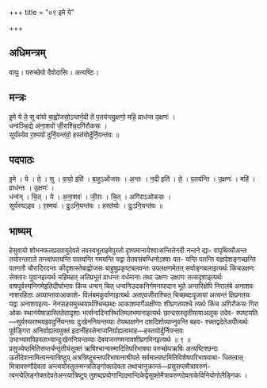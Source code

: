 +++
title = "०९ इमे ये"

+++
## अधिमन्त्रम्
वायुः। परुच्छेपो दैवोदासिः। अत्यष्टिः।

## मन्त्रः
इ॒मे ये ते॒ सु वा॑यो बा॒ह्वो॑जसो॒ऽन्तर्न॒दी ते॑ प॒तय॑न्त्यु॒क्षणो॒ महि॒ व्राध॑न्त उ॒क्षणः॑ ।  
धन्व॑ञ्चि॒द्ये अ॑ना॒शवो॑ जी॒राश्चि॒दगि॑रौकसः ।  
सूर्य॑स्येव र॒श्मयो॑ दुर्नि॒यन्त॑वो॒ हस्त॑योर्दुर्नि॒यन्त॑वः ॥

## पदपाठः
इ॒मे । ये । ते॒ । सु । वा॒यो॒ इति॑ । बा॒हुऽओ॑जसः । अ॒न्तः । न॒दी इति॑ । ते॒ । प॒तय॑न्ति । उ॒क्षणः॑ । महि॑ । व्राध॑न्तः । उ॒क्षणः॑ ।  
धन्व॑न् । चि॒त् । ये । अ॒ना॒शवः॑ । जी॒राः । चि॒त् । अगि॑राऽओकसः ।  
सूर्य॑स्यऽइव । र॒श्मयः॑ । दुः॒ऽनि॒यन्त॑वः । हस्त॑योः । दुः॒ऽनि॒यन्त॑वः ॥

## भाष्यम्
हेसुवायो शोभनफलप्रदवायुदेवते तवस्वभूताइमेपुरतो दृश्यमानायेश्वाःसन्तितेनदी नन्दने द्या- वापृथिव्यौअन्तः तयोरन्तराले तन्त्वांपतयन्ति पातयन्ति गमयन्ति यद्वा तेतवसंबन्धिनोऽश्वाः पत- यन्ति पतन्ति यज्ञदेशङ्गच्छन्ति पतगतौ चौरादिरदन्तः कीदृशास्तेबाह्वोजसः बाहुषुप्रकृष्टबलवन्तः उपलक्षणमेतत् सर्वाङ्गबलाइत्यर्थः किंचउक्षणः सेक्तारः युवानइत्यर्थः महिमहत् अतिप्रभूतं व्राधन्तः वर्धमानाः तथा उक्षणः उक्षाणः तत्सदृशाइत्यर्थः वाषपूर्वस्यनिगमेइतिदीर्घाभावः किंच धन्वन् चित् धन्वनिउदकनिर्गमनापादान भूते अन्तरिक्षेपि निरालंबे अनाशवः नाशरहिताः अव्याप्तावाआकाशे- विलंबमकुर्वाणाइत्यर्थः अतएवजीराश्चित् चिच्छब्दःपूजायां अत्यन्तं क्षिप्रगतयः यद्वा अनाशवइत्य- नेनसहसमुच्चयार्थश्चिच्छब्दः आकाशमार्गेअक्षीणाः शीघ्रगतयश्चे त्यर्थः किंच अगिरौकसः गिरा ओकः स्थानंयेषान्नास्तितेतादृशाः भर्त्सनादिनास्थितिमलभमानाइत्यर्थः छान्दसस्तृतीयायाअलुक् तदेव- स्पष्टयति—सूर्यस्यरश्मयइवदुर्नियन्तवः दुःखेननियन्तव्याः तेयथाक्षणेन दशदिशोव्याप्नुवन्ति बहव- श्चतद्वदेतेअपीत्यर्थः पूर्वङ्गिरा अनिर्ग्राह्यत्वमुक्तं इदानींहस्तेनाप्यनिर्ग्राह्यत्वमाह—हस्तयोर्दुर्नियन्तवः उभाभ्यामपिहस्ताभ्यान्दुःखेननियन्तव्याः देवयजनगमनायशीघ्रगमिनइत्यर्थः ॥ ९ ॥प्रसुज्येष्ठमितिसप्तर्चन्तृतीयंसूक्तं ऋषिश्चान्यस्मादितिपरिभाषया परुच्छेपऋषिः अत्यष्टिश्छन्दः ऊतीदेवानामित्यन्त्यात्रिष्टुप् अत्रत्रिष्टुबन्तपरिभाषानाश्रीयते सर्वमात्यष्टमितिविशेषपरिभाषयाबा- धितत्वात् मित्रावरुणौदेवता अन्त्ययोस्तुतन्मन्त्रलिङ्गोक्तदेवता तथाचानुक्रान्तं—प्रसुसप्तमैत्रावरुणं- त्वन्त्येलिङ्गोक्तदेवतेअन्त्यात्रिष्टुप् तुशब्दप्रयोगान्दिदमान्दिकेद्वेसूक्तेमैत्रावरुणदेवताकेविनियोगोलैङ्गिकः ।